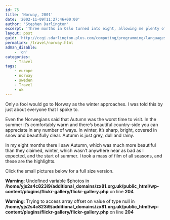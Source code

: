 ```yaml
---
id: 75
title: 'Norway, 2001'
date: '2002-11-09T11:27:46+00:00'
author: 'Stephen Darlington'
excerpt: 'Three months in Oslo turned into eight, allowing me plenty of time to visit other parts of Norway and Sweden. Here are the results. '
layout: post
guid: 'http://ccgi.sdarlington.plus.com/computing/programming/languages/norway-2001.html'
permalink: /travel/norway.html
adman_disable:
    - 'on'
categories:
    - Travel
tags:
    - europe
    - norway
    - sweden
    - Travel
    - uk
---
```


Only a fool would go to Norway as the winter approaches. I was told this by just about everyone that I spoke to.

Even the Norwegians said that Autumn was the worst time to visit. In the summer it’s comfortably warm and there’s beautiful country-side you can appreciate in any number of ways. In winter, it’s sharp, bright, covered in snow and beautifully clear. Autumn is just grey, dull and rainy.

In my eight months there I saw Autumn, which was much more beautiful than they claimed, winter, which wasn’t anywhere near as bad as I expected, and the start of summer. I took a mass of film of all seasons, and these are the highlights.

Click the small pictures below for a full size version.

  
**Warning**: Undefined variable $photos in **/home/yjs2s4c823i9/additional\_domains/zx81.org.uk/public\_html/wp-content/plugins/flickr-gallery/flickr-gallery.php** on line **204**  
  
**Warning**: Trying to access array offset on value of type null in **/home/yjs2s4c823i9/additional\_domains/zx81.org.uk/public\_html/wp-content/plugins/flickr-gallery/flickr-gallery.php** on line **204**

<div class="flickr-gallery photoset" id="gallery-9f501adf"><div class="fg-clear"></div> </div><div class="fg-clear"></div> <script type="text/javascript">
											jQuery(document).ready(function(){
							jQuery("#gallery-9f501adf .flickr-thumb img").flightbox({size_callback: get_sizes});
						});
										
										//-->
				</script>All these pictures have been taken on my EOS300. The first few pictures were taken on Kodak Royal Gold ISO100, then there are a few on Fuji Superia ISO100, the black and white ones are on Ilford XP2 ISO400 and all those from Tromsø onwards are on Sensia II 100 slide film.

If the pictures have piqued your interest, there are a few web Sites that you might want to visit:

- [Norwegian Tourist Board](http://www.visitnorway.com/). Lots of interesting stuff.
- [Norwegian State Railways.](http://www.nsb.no/) Check timetables on-line.
- You’re going to need a guide while travelling around Norway. As always, there’s a Lonely Planet guide. You can buy a copy from Amazon ([UK](http://www.amazon.co.uk/exec/obidos/ASIN/174059200X/zx81orguk) or [US](http://www.amazon.com/exec/obidos/ASIN/174059200X/zx81orguk00)).
- I also used the Insight Guide to Scandinavia (mainly for my trip to Stockholm), but the Lonely Planet guide was better. If I’ve not put you off, you can buy a copy from [Amazon UK](http://www.amazon.co.uk/exec/obidos/ASIN/981234571X/zx81orguk) (not available at Amazon.com). Oddly enough, this book was cheaper to buy in Norway than back in London.